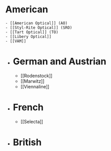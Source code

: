 # American
	- [[American Optical]] (AO)
	- [[Styl-Rite Optical]] (SRO)
	- [[Tart Optical]] (TO)
	- [[Libery Optical]]
	- [[VAM]]
- # German and Austrian
	- [[Rodenstock]]
	- [[Marwitz]]
	- [[Viennaline]]
- # French
	- [[Selecta]]
- # British